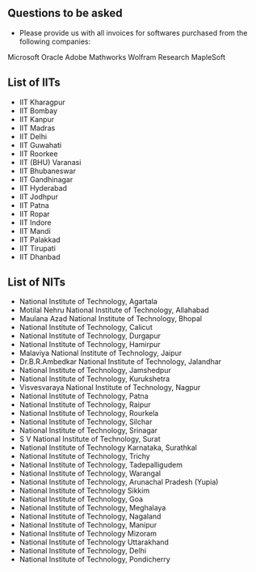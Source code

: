 Questions to be asked
---------------------

* Please provide us with all invoices for softwares purchased from the
  following companies:

Microsoft
Oracle
Adobe
Mathworks
Wolfram Research
MapleSoft

List of IITs
-------------

* IIT Kharagpur
* IIT Bombay
* IIT Kanpur
* IIT Madras
* IIT Delhi
* IIT Guwahati
* IIT Roorkee
* IIT (BHU) Varanasi
* IIT Bhubaneswar
* IIT Gandhinagar
* IIT Hyderabad
* IIT Jodhpur
* IIT Patna
* IIT Ropar
* IIT Indore
* IIT Mandi
* IIT Palakkad
* IIT Tirupati
* IIT Dhanbad

List of NITs
------------

* National Institute of Technology, Agartala
* Motilal Nehru National Institute of Technology, Allahabad
* Maulana Azad National Institute of Technology, Bhopal
* National Institute of Technology, Calicut
* National Institute of Technology, Durgapur
* National Institute of Technology, Hamirpur
* Malaviya National Institute of Technology, Jaipur
* Dr.B.R.Ambedkar National Institute of Technology, Jalandhar
* National Institute of Technology, Jamshedpur
* National Institute of Technology, Kurukshetra
* Visvesvaraya National Institute of Technology, Nagpur
* National Institute of Technology, Patna
* National Institute of Technology, Raipur
* National Institute of Technology, Rourkela
* National Institute of Technology, Silchar
* National Institute of Technology, Srinagar
* S V National Institute of Technology, Surat
* National Institute of Technology Karnataka, Surathkal
* National Institute of Technology, Trichy
* National Institute of Technology, Tadepalligudem
* National Institute of Technology, Warangal
* National Institute of Technology, Arunachal Pradesh (Yupia)
* National Institute of Technology Sikkim
* National Institute of Technology, Goa
* National Institute of Technology, Meghalaya
* National Institute of Technology, Nagaland
* National Institute of Technology, Manipur
* National Institute of Technology Mizoram
* National Institute of Technology Uttarakhand
* National Institute of Technology, Delhi
* National Institute of Technology, Pondicherry
